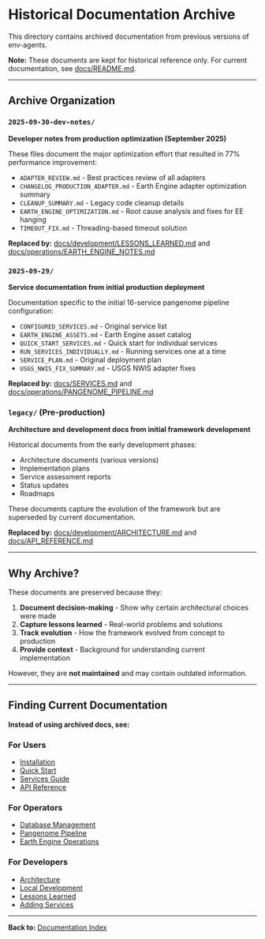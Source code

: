 # Historical Documentation Archive

This directory contains archived documentation from previous versions of env-agents.

**Note:** These documents are kept for historical reference only. For current documentation, see [docs/README.md](../README.md).

---

## Archive Organization

### `2025-09-30-dev-notes/`

**Developer notes from production optimization (September 2025)**

These files document the major optimization effort that resulted in 77% performance improvement:

- `ADAPTER_REVIEW.md` - Best practices review of all adapters
- `CHANGELOG_PRODUCTION_ADAPTER.md` - Earth Engine adapter optimization summary
- `CLEANUP_SUMMARY.md` - Legacy code cleanup details
- `EARTH_ENGINE_OPTIMIZATION.md` - Root cause analysis and fixes for EE hanging
- `TIMEOUT_FIX.md` - Threading-based timeout solution

**Replaced by:** [docs/development/LESSONS_LEARNED.md](../development/LESSONS_LEARNED.md) and [docs/operations/EARTH_ENGINE_NOTES.md](../operations/EARTH_ENGINE_NOTES.md)

### `2025-09-29/`

**Service documentation from initial production deployment**

Documentation specific to the initial 16-service pangenome pipeline configuration:

- `CONFIGURED_SERVICES.md` - Original service list
- `EARTH_ENGINE_ASSETS.md` - Earth Engine asset catalog
- `QUICK_START_SERVICES.md` - Quick start for individual services
- `RUN_SERVICES_INDIVIDUALLY.md` - Running services one at a time
- `SERVICE_PLAN.md` - Original deployment plan
- `USGS_NWIS_FIX_SUMMARY.md` - USGS NWIS adapter fixes

**Replaced by:** [docs/SERVICES.md](../SERVICES.md) and [docs/operations/PANGENOME_PIPELINE.md](../operations/PANGENOME_PIPELINE.md)

### `legacy/` (Pre-production)

**Architecture and development docs from initial framework development**

Historical documents from the early development phases:

- Architecture documents (various versions)
- Implementation plans
- Service assessment reports
- Status updates
- Roadmaps

These documents capture the evolution of the framework but are superseded by current documentation.

**Replaced by:** [docs/development/ARCHITECTURE.md](../development/ARCHITECTURE.md) and [docs/API_REFERENCE.md](../API_REFERENCE.md)

---

## Why Archive?

These documents are preserved because they:

1. **Document decision-making** - Show why certain architectural choices were made
2. **Capture lessons learned** - Real-world problems and solutions
3. **Track evolution** - How the framework evolved from concept to production
4. **Provide context** - Background for understanding current implementation

However, they are **not maintained** and may contain outdated information.

---

## Finding Current Documentation

**Instead of using archived docs, see:**

### For Users
- [Installation](../INSTALLATION.md)
- [Quick Start](../QUICK_START.md)
- [Services Guide](../SERVICES.md)
- [API Reference](../API_REFERENCE.md)

### For Operators
- [Database Management](../operations/DATABASE_MANAGEMENT.md)
- [Pangenome Pipeline](../operations/PANGENOME_PIPELINE.md)
- [Earth Engine Operations](../operations/EARTH_ENGINE_NOTES.md)

### For Developers
- [Architecture](../development/ARCHITECTURE.md)
- [Local Development](../development/LOCAL_DEVELOPMENT.md)
- [Lessons Learned](../development/LESSONS_LEARNED.md)
- [Adding Services](../EXTENDING_SERVICES.md)

---

**Back to:** [Documentation Index](../README.md)